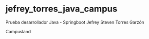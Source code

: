 # jefrey_torres_java_campus

Prueba desarrollador Java - Springboot
Jefrey Steven Torres Garzón

Campusland
